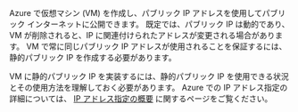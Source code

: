Azure で仮想マシン (VM) を作成し、パブリック IP アドレスを使用してパブリック インターネットに公開できます。 既定では、パブリック IP は動的であり、VM が削除されると、IP に関連付けられたアドレスが変更される場合があります。 VM で常に同じパブリック IP アドレスが使用されることを保証するには、静的パブリック IP を作成する必要があります。 

VM に静的パブリック IP を実装するには、静的パブリック IP を使用できる状況とその使用方法を理解しておく必要があります。 Azure での IP アドレス指定の詳細については、 [IP アドレス指定の概要](../articles/virtual-network/virtual-network-ip-addresses-overview-arm.md) に関するページをご覧ください。

